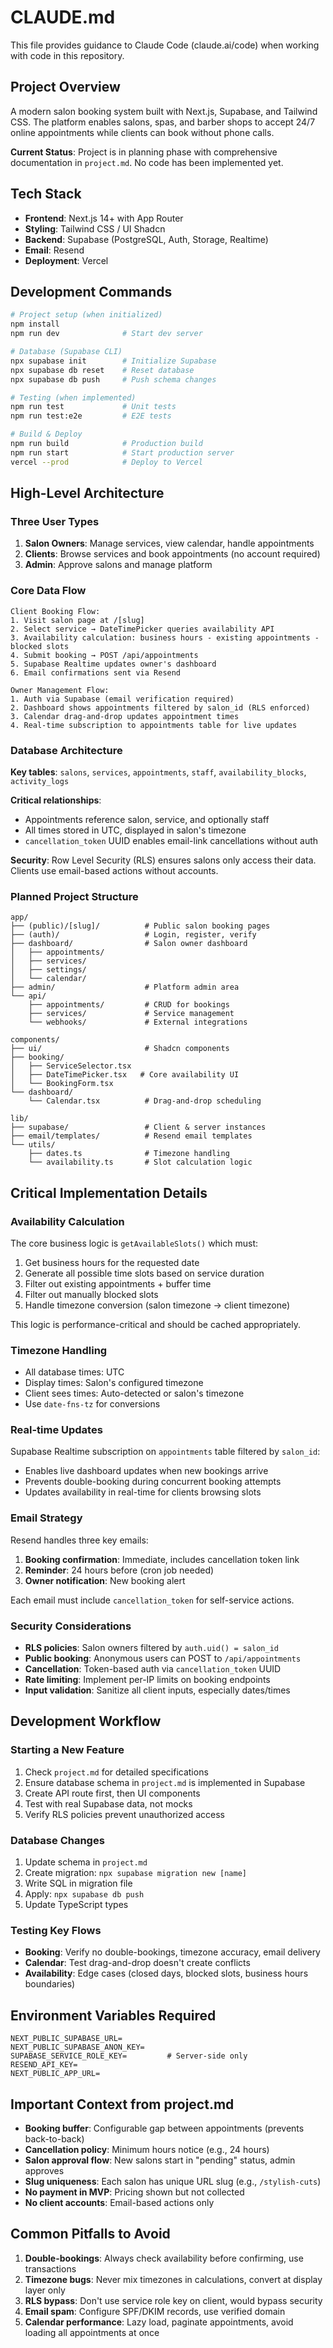 # CLAUDE.md

This file provides guidance to Claude Code (claude.ai/code) when working with code in this repository.

## Project Overview

A modern salon booking system built with Next.js, Supabase, and Tailwind CSS. The platform enables salons, spas, and barber shops to accept 24/7 online appointments while clients can book without phone calls.

**Current Status**: Project is in planning phase with comprehensive documentation in `project.md`. No code has been implemented yet.

## Tech Stack

- **Frontend**: Next.js 14+ with App Router
- **Styling**: Tailwind CSS / UI Shadcn
- **Backend**: Supabase (PostgreSQL, Auth, Storage, Realtime)
- **Email**: Resend
- **Deployment**: Vercel

## Development Commands

```bash
# Project setup (when initialized)
npm install
npm run dev              # Start dev server

# Database (Supabase CLI)
npx supabase init        # Initialize Supabase
npx supabase db reset    # Reset database
npx supabase db push     # Push schema changes

# Testing (when implemented)
npm run test             # Unit tests
npm run test:e2e         # E2E tests

# Build & Deploy
npm run build            # Production build
npm run start            # Start production server
vercel --prod            # Deploy to Vercel
```

## High-Level Architecture

### Three User Types

1. **Salon Owners**: Manage services, view calendar, handle appointments
2. **Clients**: Browse services and book appointments (no account required)
3. **Admin**: Approve salons and manage platform

### Core Data Flow

```
Client Booking Flow:
1. Visit salon page at /[slug]
2. Select service → DateTimePicker queries availability API
3. Availability calculation: business hours - existing appointments - blocked slots
4. Submit booking → POST /api/appointments
5. Supabase Realtime updates owner's dashboard
6. Email confirmations sent via Resend

Owner Management Flow:
1. Auth via Supabase (email verification required)
2. Dashboard shows appointments filtered by salon_id (RLS enforced)
3. Calendar drag-and-drop updates appointment times
4. Real-time subscription to appointments table for live updates
```

### Database Architecture

**Key tables**: `salons`, `services`, `appointments`, `staff`, `availability_blocks`, `activity_logs`

**Critical relationships**:
- Appointments reference salon, service, and optionally staff
- All times stored in UTC, displayed in salon's timezone
- `cancellation_token` UUID enables email-link cancellations without auth

**Security**: Row Level Security (RLS) ensures salons only access their data. Clients use email-based actions without accounts.

### Planned Project Structure

```
app/
├── (public)/[slug]/          # Public salon booking pages
├── (auth)/                   # Login, register, verify
├── dashboard/                # Salon owner dashboard
│   ├── appointments/
│   ├── services/
│   ├── settings/
│   └── calendar/
├── admin/                    # Platform admin area
└── api/
    ├── appointments/         # CRUD for bookings
    ├── services/             # Service management
    └── webhooks/             # External integrations

components/
├── ui/                       # Shadcn components
├── booking/
│   ├── ServiceSelector.tsx
│   ├── DateTimePicker.tsx   # Core availability UI
│   └── BookingForm.tsx
└── dashboard/
    └── Calendar.tsx          # Drag-and-drop scheduling

lib/
├── supabase/                 # Client & server instances
├── email/templates/          # Resend email templates
└── utils/
    ├── dates.ts              # Timezone handling
    └── availability.ts       # Slot calculation logic
```

## Critical Implementation Details

### Availability Calculation
The core business logic is `getAvailableSlots()` which must:
1. Get business hours for the requested date
2. Generate all possible time slots based on service duration
3. Filter out existing appointments + buffer time
4. Filter out manually blocked slots
5. Handle timezone conversion (salon timezone → client timezone)

This logic is performance-critical and should be cached appropriately.

### Timezone Handling
- All database times: UTC
- Display times: Salon's configured timezone
- Client sees times: Auto-detected or salon's timezone
- Use `date-fns-tz` for conversions

### Real-time Updates
Supabase Realtime subscription on `appointments` table filtered by `salon_id`:
- Enables live dashboard updates when new bookings arrive
- Prevents double-booking during concurrent booking attempts
- Updates availability in real-time for clients browsing slots

### Email Strategy
Resend handles three key emails:
1. **Booking confirmation**: Immediate, includes cancellation token link
2. **Reminder**: 24 hours before (cron job needed)
3. **Owner notification**: New booking alert

Each email must include `cancellation_token` for self-service actions.

### Security Considerations
- **RLS policies**: Salon owners filtered by `auth.uid() = salon_id`
- **Public booking**: Anonymous users can POST to `/api/appointments`
- **Cancellation**: Token-based auth via `cancellation_token` UUID
- **Rate limiting**: Implement per-IP limits on booking endpoints
- **Input validation**: Sanitize all client inputs, especially dates/times

## Development Workflow

### Starting a New Feature
1. Check `project.md` for detailed specifications
2. Ensure database schema in `project.md` is implemented in Supabase
3. Create API route first, then UI components
4. Test with real Supabase data, not mocks
5. Verify RLS policies prevent unauthorized access

### Database Changes
1. Update schema in `project.md`
2. Create migration: `npx supabase migration new [name]`
3. Write SQL in migration file
4. Apply: `npx supabase db push`
5. Update TypeScript types

### Testing Key Flows
- **Booking**: Verify no double-bookings, timezone accuracy, email delivery
- **Calendar**: Test drag-and-drop doesn't create conflicts
- **Availability**: Edge cases (closed days, blocked slots, business hours boundaries)

## Environment Variables Required

```env
NEXT_PUBLIC_SUPABASE_URL=
NEXT_PUBLIC_SUPABASE_ANON_KEY=
SUPABASE_SERVICE_ROLE_KEY=         # Server-side only
RESEND_API_KEY=
NEXT_PUBLIC_APP_URL=
```

## Important Context from project.md

- **Booking buffer**: Configurable gap between appointments (prevents back-to-back)
- **Cancellation policy**: Minimum hours notice (e.g., 24 hours)
- **Salon approval flow**: New salons start in "pending" status, admin approves
- **Slug uniqueness**: Each salon has unique URL slug (e.g., `/stylish-cuts`)
- **No payment in MVP**: Pricing shown but not collected
- **No client accounts**: Email-based actions only

## Common Pitfalls to Avoid

1. **Double-bookings**: Always check availability before confirming, use transactions
2. **Timezone bugs**: Never mix timezones in calculations, convert at display layer only
3. **RLS bypass**: Don't use service role key on client, would bypass security
4. **Email spam**: Configure SPF/DKIM records, use verified domain
5. **Calendar performance**: Lazy load, paginate appointments, avoid loading all appointments at once
